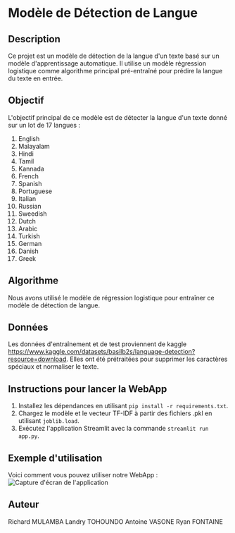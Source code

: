 # Modèle de Détection de Langue

## Description
Ce projet est un modèle de détection de la langue d'un texte basé sur un modèle d'apprentissage automatique. Il utilise un modèle régression logistique comme algorithme principal pré-entraîné pour prédire la langue du texte en entrée.

## Objectif
L'objectif principal de ce modèle est de détecter la langue d'un texte donné sur un lot de 17 langues : 
1) English
2) Malayalam
3) Hindi
4) Tamil
5) Kannada
6) French
7) Spanish
8) Portuguese
9) Italian
10) Russian
11) Sweedish
12) Dutch
13) Arabic
14) Turkish
15) German
16) Danish
17) Greek


## Algorithme
Nous avons utilisé le modèle de régression logistique pour entraîner ce modèle de détection de langue.

## Données
Les données d'entraînement et de test proviennent de kaggle https://www.kaggle.com/datasets/basilb2s/language-detection?resource=download. 
Elles ont été prétraitées pour supprimer les caractères spéciaux et normaliser le texte.

## Instructions pour lancer la WebApp
1. Installez les dépendances en utilisant `pip install -r requirements.txt`.
2. Chargez le modèle et le vecteur TF-IDF à partir des fichiers .pkl en utilisant `joblib.load`.
3. Exécutez l'application Streamlit avec la commande `streamlit run app.py`.

## Exemple d'utilisation
Voici comment vous pouvez utiliser notre WebApp :
![Capture d'écran de l'application](screenshot.png)



## Auteur
Richard MULAMBA
Landry TOHOUNDO
Antoine VASONE
Ryan FONTAINE


